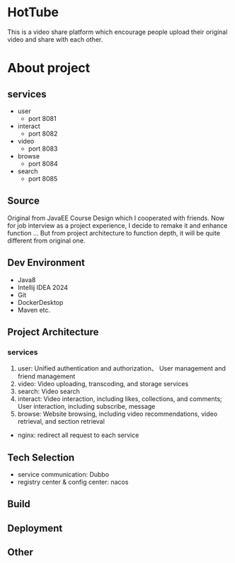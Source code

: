 # HotTube

This is a video share platform which encourage people upload their original video and share with each other.

# About project

## services

- user
  - port 8081
- interact
  - port 8082
- video
  - port 8083
- browse
  - port 8084
- search
  - port 8085

## Source

Original from JavaEE Course Design which I cooperated with friends.
Now for job interview as a project experience, I decide to remake it and enhance function ...
But from project architecture to function depth, it will be quite different from original one.

## Dev Environment

- Java8
- Intellij IDEA 2024
- Git
- DockerDesktop
- Maven etc.

## Project Architecture

### services

1. user: Unified authentication and authorization、 User management and friend management
2. video: Video uploading, transcoding, and storage services
3. search: Video search
4. interact: Video interaction, including likes, collections, and comments; User interaction, including subscribe, message
5. browse: Website browsing, including video recommendations, video retrieval, and section retrieval

- nginx: redirect all request to each service

## Tech Selection

- service communication: Dubbo
- registry center & config center: nacos

## Build

## Deployment

## Other
